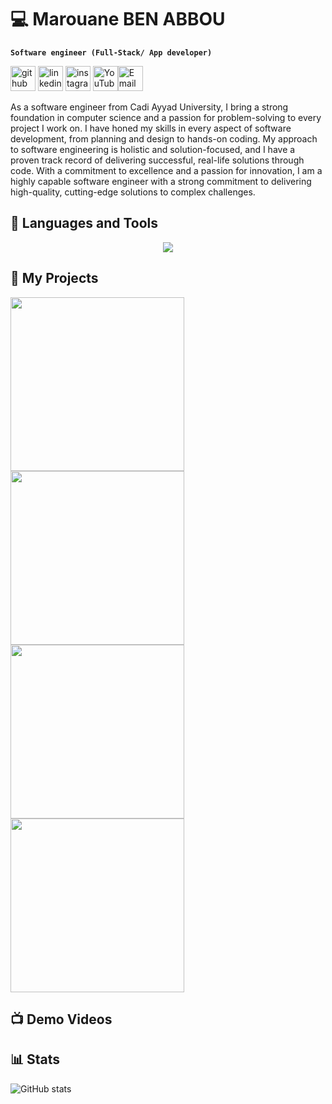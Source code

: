 # 💻 Marouane BEN ABBOU
**` Software engineer (Full-Stack/ App developer) `**

[<img src='https://cdn.jsdelivr.net/npm/simple-icons@3.0.1/icons/github.svg' alt='github' height='40'>](https://github.com/MarouBen)  [<img src='https://cdn.jsdelivr.net/npm/simple-icons@3.0.1/icons/linkedin.svg' alt='linkedin' height='40'>](https://www.linkedin.com/in/benabboumarouane//)  [<img src='https://cdn.jsdelivr.net/npm/simple-icons@3.0.1/icons/instagram.svg' alt='instagram' height='40'>](https://www.instagram.com/marou__ben/)  [<img src='https://cdn.jsdelivr.net/npm/simple-icons@3.0.1/icons/youtube.svg' alt='YouTube' height='40'>](https://www.youtube.com/@marouaneben6047)[<img src='https://cdn.jsdelivr.net/npm/simple-icons@3.0.1/icons/gmail.svg' alt='Email' height='40'>](mailto:marouane.benabbou.2002@gmail.com)


As a software engineer from Cadi Ayyad University, I bring a strong foundation in computer science and a passion for problem-solving to every project I work on. I have honed my skills in every aspect of software development, from planning and design to hands-on coding. My approach to software engineering is holistic and solution-focused, and I have a proven track record of delivering successful, real-life solutions through code. With a commitment to excellence and a passion for innovation, I am a highly capable software engineer with a strong commitment to delivering high-quality, cutting-edge solutions to complex challenges.
 


## 🧰 Languages and Tools
<p align="center">
  <a href="https://skillicons.dev">
    <img src="https://skillicons.dev/icons?i=java,python,cpp,c,html,css,js,django,flask,php,kotlin,mysql,vscode,git,github" />
  </a>
</p>
<h2>📘 My Projects</h2>
<p>
 <a href="https://github.com/MarouBen/Ethepy"><img width="278" src="https://denvercoder1-github-readme-stats.vercel.app/api/pin/?username=MarouBen&repo=Ethepy&theme=material-palenight&hide_border=true"></a>
 <a href="https://github.com/MarouBen/Pinsta"><img width="278" src="https://denvercoder1-github-readme-stats.vercel.app/api/pin/?username=MarouBen&repo=Pinsta&theme=material-palenight&hide_border=true"></a>
 <a href="https://github.com/MarouBen/Wiki"><img width="278" src="https://denvercoder1-github-readme-stats.vercel.app/api/pin/?username=MarouBen&repo=Wiki&theme=material-palenight&hide_border=true"></a>
 <a href="https://github.com/MarouBen/GoogleClone"><img width="278" src="https://denvercoder1-github-readme-stats.vercel.app/api/pin/?username=MarouBen&repo=GoogleClone&theme=material-palenight&hide_border=true"></a>
</p>

## 📺 Demo Videos
<!-- BEGIN YOUTUBE-CARDS -->

<!-- END YOUTUBE-CARDS -->

## 📊 Stats
![GitHub stats](https://github-readme-stats.vercel.app/api?username=MarouBen&show_icons=true&theme=material-palenight)  
